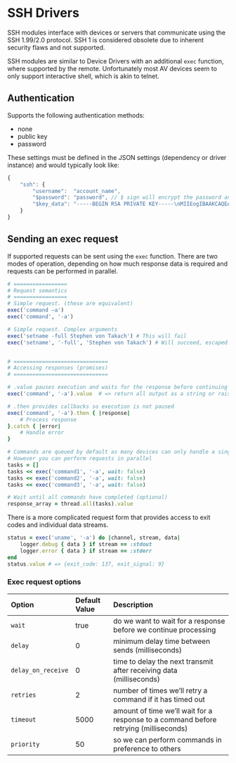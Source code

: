 # SSH Drivers

SSH modules interface with devices or servers that communicate using the SSH 1.99/2.0 protocol. SSH 1 is considered obsolete due to inherent security flaws and not supported.

SSH modules are similar to Device Drivers with an additional `exec` function, where supported by the remote. Unfortunately most AV devices seem to only support interactive shell, which is akin to telnet.

## Authentication

Supports the following authentication methods:

* none
* public key
* password

These settings must be defined in the JSON settings \(dependency or driver instance\) and would typically look like:

```javascript
{
    "ssh": {
        "username":  "account_name",
        "$password": "password", // $ sign will encrypt the password and/or private key
        "$key_data": "-----BEGIN RSA PRIVATE KEY-----\nMIIEogIBAAKCAQEAqccvUza8FCinI4X8HSiXwIqQN6TGvcNBJnjPqGJxlstq1IfU\nkFa3S9eJl+CBkyjfvJ5ggdLN0S2EuGWwc/bdE3LKOWX8F15tFP0=\n-----END RSA PRIVATE KEY-----"
    }
}
```



## Sending an exec request

If supported requests can be sent using the `exec` function. There are two modes of operation, depending on how much response data is required and requests can be performed in parallel.

```ruby
# =================
# Request semantics
# =================
# Simple request. (these are equivalent)
exec('command –a')
exec('command', '-a')

# Simple request. Complex arguments
exec('setname -full Stephen von Takach') # This will fail
exec('setname', '-full', 'Stephen von Takach') # Will succeed, escaped properly


# ==============================
# Accessing responses (promises)
# ==============================

# .value pauses execution and waits for the response before continuing
exec('command', '-a').value  # => return all output as a string or raise error

# .then provides callbacks so execution is not paused
exec('command', '-a').then { |response|
    # Process response
}.catch { |error|
    # Handle error
}

# Commands are queued by default as many devices can only handle a single request at a time.
# However you can perform requests in parallel
tasks = []
tasks << exec('command1', '-a', wait: false)
tasks << exec('command2', '-a', wait: false)
tasks << exec('command3', '-a', wait: false)

# Wait until all commands have completed (optional)
response_array = thread.all(tasks).value
```

There is a more complicated request form that provides access to exit codes and individual data streams.

```ruby
status = exec('uname', '-a') do |channel, stream, data|
    logger.debug { data } if stream == :stdout
    logger.error { data } if stream == :stderr
end
status.value # => {exit_code: 137, exit_signal: 9}
```

### Exec request options

| Option | Default Value | Description |
| :--- | :--- | :--- |
| `wait` | true | do we want to wait for a response before we continue processing |
| `delay` | 0 | minimum delay time between sends \(milliseconds\) |
| `delay_on_receive` | 0 | time to delay the next transmit after receiving data \(milliseconds\) |
| `retries` | 2 | number of times we’ll retry a command if it has timed out |
| `timeout` | 5000 | amount of time we’ll wait for a response to a command before retrying \(milliseconds\) |
| `priority` | 50 | so we can perform commands in preference to others |

